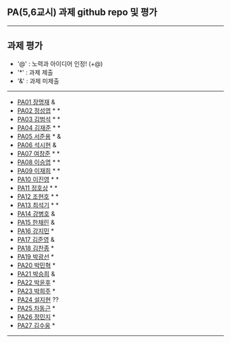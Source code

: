 ## PA(5,6교시) 과제 github repo 및 평가

---
## 과제 평가
- '@' : 노력과 아이디어 인정! (+@)
- '*' : 과제 제출 
- '&' : 과제 미제출 
---
- [PA01	장명재]() &
- [PA02	정성엽](https://github.com/yuby7569/pa02a) * *
- [PA03	김범석](https://github.com/ssgbeom1/pa03) * *
- [PA04	김재준](https://github.com/wowns969/PA04) * *
- [PA05	서준용](https://github.com/seojunyong89/PA05A) * &
- [PA06	석시현]() &
- [PA07	여창준](http://github.com/dpfpsel0622/pa07) * *
- [PA08	이승엽](https://github.com/lddor7/PA08) * *
- [PA09	이재희](https://github.com/ANA0517/PA09) * *
- [PA10	이진영](http://github.com/dlwlsdud7/PA10) * *
- [PA11	정호상](https://github.com/goaldeer/pa11) * *
- [PA12	조현호](https://github.com/whgusgh59/PA12) * *
- [PA13	최석기](https://github.com/tjrrl0904/PA13) * *
- [PA14	강병호]() &
- [PA15	한채린]() &
- [PA16	강지민](https://github.com/rkdwlals37/PA16) *
- [PA17	김준영]() &
- [PA18	김찬종](https://github.com/chan8798/PA18) *
- [PA19	박광선](https://github.com/pkjoee21/PA19) *
- [PA20	박민혁](https://github.com/minhyeokpark/PA20) *
- [PA21	박승희]() &
- [PA22	박윤후](https://github.com/qkrdbsgn12/pa22) *
- [PA23	박희주](https://github.com/suyangegrong/PA23) *
- [PA24	설지현]() ??
- [PA25	차동근](https://github.com/chadg0502/PA25) *
- [PA26	정민지](https://github.com/26pizza/PA26) *
- [PA27 김수웅](https://github.com/rlatndnd9804/PA27) *
---


